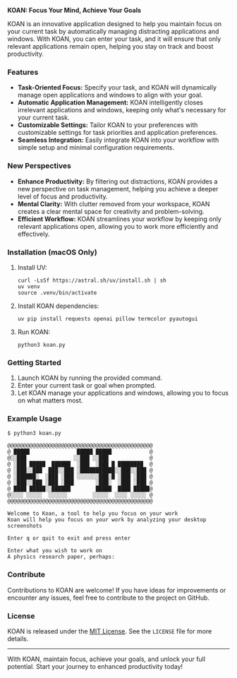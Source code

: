 **KOAN: Focus Your Mind, Achieve Your Goals**

KOAN is an innovative application designed to help you maintain focus on your current task by automatically managing distracting applications and windows. With KOAN, you can enter your task, and it will ensure that only relevant applications remain open, helping you stay on track and boost productivity.

### Features

- **Task-Oriented Focus:** Specify your task, and KOAN will dynamically manage open applications and windows to align with your goal.
- **Automatic Application Management:** KOAN intelligently closes irrelevant applications and windows, keeping only what's necessary for your current task.
- **Customizable Settings:** Tailor KOAN to your preferences with customizable settings for task priorities and application preferences.
- **Seamless Integration:** Easily integrate KOAN into your workflow with simple setup and minimal configuration requirements.

### New Perspectives

- **Enhance Productivity:** By filtering out distractions, KOAN provides a new perspective on task management, helping you achieve a deeper level of focus and productivity.
- **Mental Clarity:** With clutter removed from your workspace, KOAN creates a clear mental space for creativity and problem-solving.
- **Efficient Workflow:** KOAN streamlines your workflow by keeping only relevant applications open, allowing you to work more efficiently and effectively.

### Installation (macOS Only)

1. Install UV:
    ```
    curl -LsSf https://astral.sh/uv/install.sh | sh
    uv venv
    source .venv/bin/activate
    ```

2. Install KOAN dependencies:
    ```
    uv pip install requests openai pillow termcolor pyautogui
    ```

3. Run KOAN:
    ```
    python3 koan.py
    ```

### Getting Started

1. Launch KOAN by running the provided command.
2. Enter your current task or goal when prompted.
3. Let KOAN manage your applications and windows, allowing you to focus on what matters most.

### Example Usage

```
$ python3 koan.py

@@@@@@@@@@@@@@@@@@@@@@@@@@@@@@@@@@@@@@@@@@@@@@
@ █████               █████ █████            @
@░░███               ░░███ ░░███             @
@ ░███ █████  ██████  ░███  ░███ █ ████████  @
@ ░███░░███  ███░░███ ░███████████░░███░░███ @
@ ░██████░  ░███ ░███ ░░░░░░░███░█ ░███ ░███ @
@ ░███░░███ ░███ ░███       ░███░  ░███ ░███ @
@ ████ █████░░██████        █████  ████ █████@
@░░░░ ░░░░░  ░░░░░░        ░░░░░  ░░░░ ░░░░░ @
@@@@@@@@@@@@@@@@@@@@@@@@@@@@@@@@@@@@@@@@@@@@@@

Welcome to Koan, a tool to help you focus on your work
Koan will help you focus on your work by analyzing your desktop screenshots

Enter q or quit to exit and press enter

Enter what you wish to work on
A physics research paper, perhaps: 
```

### Contribute

Contributions to KOAN are welcome! If you have ideas for improvements or encounter any issues, feel free to contribute to the project on GitHub.

### License

KOAN is released under the [MIT License](https://opensource.org/licenses/MIT). See the `LICENSE` file for more details.

---

With KOAN, maintain focus, achieve your goals, and unlock your full potential. Start your journey to enhanced productivity today!
